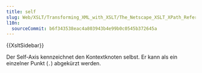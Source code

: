 ```yaml
---
title: self
slug: Web/XSLT/Transforming_XML_with_XSLT/The_Netscape_XSLT_XPath_Reference/Axes/self
l10n:
  sourceCommit: b6f343538eac4a803943b4e99b0c0545b372645a
---
```


{{XsltSidebar}}

Der Self-Axis kennzeichnet den Kontextknoten selbst. Er kann als ein einzelner Punkt (`.`) abgekürzt werden.
